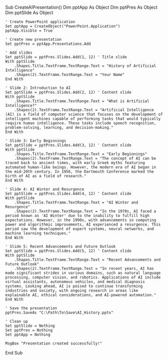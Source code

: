 Sub CreateAIPresentation()
    Dim pptApp As Object
    Dim pptPres As Object
    Dim pptSlide As Object
    
    ' Create PowerPoint application
    Set pptApp = CreateObject("PowerPoint.Application")
    pptApp.Visible = True
    
    ' Create new presentation
    Set pptPres = pptApp.Presentations.Add
    
    ' Add slides
    Set pptSlide = pptPres.Slides.Add(1, 12) ' Title slide
    With pptSlide
        .Shapes.Title.TextFrame.TextRange.Text = "History of Artificial Intelligence"
        .Shapes(2).TextFrame.TextRange.Text = "Your Name"
    End With
    
    ' Slide 2: Introduction to AI
    Set pptSlide = pptPres.Slides.Add(2, 12) ' Content slide
    With pptSlide
        .Shapes.Title.TextFrame.TextRange.Text = "What is Artificial Intelligence?"
        .Shapes(2).TextFrame.TextRange.Text = "Artificial Intelligence (AI) is a field of computer science that focuses on the development of intelligent machines capable of performing tasks that would typically require human intelligence. These tasks include speech recognition, problem-solving, learning, and decision-making."
    End With
    
    ' Slide 3: Early Beginnings
    Set pptSlide = pptPres.Slides.Add(3, 12) ' Content slide
    With pptSlide
        .Shapes.Title.TextFrame.TextRange.Text = "Early Beginnings"
        .Shapes(2).TextFrame.TextRange.Text = "The concept of AI can be traced back to ancient times, with early Greek myths featuring automated human-like beings. However, the modern era of AI began in the mid-20th century. In 1956, the Dartmouth Conference marked the birth of AI as a field of research."
    End With
    
    ' Slide 4: AI Winter and Resurgence
    Set pptSlide = pptPres.Slides.Add(4, 12) ' Content slide
    With pptSlide
        .Shapes.Title.TextFrame.TextRange.Text = "AI Winter and Resurgence"
        .Shapes(2).TextFrame.TextRange.Text = "In the 1970s, AI faced a period known as 'AI Winter' due to the inability to fulfill high expectations. However, in the 1990s, with advancements in computing power and algorithmic improvements, AI experienced a resurgence. This period saw the development of expert systems, neural networks, and machine learning techniques."
    End With
    
    ' Slide 5: Recent Advancements and Future Outlook
    Set pptSlide = pptPres.Slides.Add(5, 12) ' Content slide
    With pptSlide
        .Shapes.Title.TextFrame.TextRange.Text = "Recent Advancements and Future Outlook"
        .Shapes(2).TextFrame.TextRange.Text = "In recent years, AI has made significant strides in various domains, such as natural language processing, computer vision, and robotics. Applications of AI include virtual assistants, autonomous vehicles, and medical diagnosis systems. Looking ahead, AI is poised to continue transforming industries and society, with ongoing research in areas like explainable AI, ethical considerations, and AI-powered automation."
    End With
    
    ' Save the presentation
    pptPres.SaveAs "C:\Path\To\Save\AI_History.pptx"
    
    ' Clean up
    Set pptSlide = Nothing
    Set pptPres = Nothing
    Set pptApp = Nothing
    
    MsgBox "Presentation created successfully!"
End Sub

